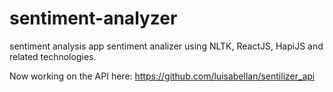 # sentiment-analyzer
  sentiment analysis app sentiment analizer using NLTK, ReactJS, HapiJS and related technologies.
  
  Now working on the API here: https://github.com/luisabellan/sentilizer_api
